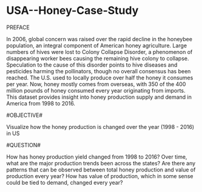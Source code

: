 # USA--Honey-Case-Study
PREFACE

In 2006, global concern was raised over the rapid decline in the honeybee population, an integral component of American honey agriculture. Large numbers of hives were lost to Colony Collapse Disorder, a phenomenon of disappearing worker bees causing the remaining hive colony to collapse. Speculation to the cause of this disorder points to hive diseases and pesticides harming the pollinators, though no overall consensus has been reached. The U.S. used to locally produce over half the honey it consumes per year. Now, honey mostly comes from overseas, with 350 of the 400 million pounds of honey consumed every year originating from imports. This dataset provides insight into honey production supply and demand in America from 1998 to 2016.

#OBJECTIVE#

Visualize how the honey production is changed over the year (1998 - 2016) in US

#QUESTION#

How has honey production yield changed from 1998 to 2016? Over time, what are the major production trends been across the states? Are there any patterns that can be observed between total honey production and value of production every year? How has value of production, which in some sense could be tied to demand, changed every year?
